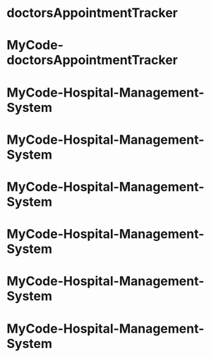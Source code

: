 # doctorsAppointmentTracker
# MyCode-doctorsAppointmentTracker
# MyCode-Hospital-Management-System
# MyCode-Hospital-Management-System
# MyCode-Hospital-Management-System
# MyCode-Hospital-Management-System
# MyCode-Hospital-Management-System
# MyCode-Hospital-Management-System
